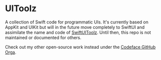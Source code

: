 # UIToolz

A collection of Swift code for programmatic UIs. It's currently based on AppKit and UIKit but will in the future move completely to SwiftUI and assimilate the name and code of [SwiftUIToolz](https://github.com/flowtoolz/SwiftUIToolz). Until then, this repo is not maintained or documented for others.

Check out my other open-source work instead under the [Codeface GitHub Orga](https://github.com/codeface-io).

